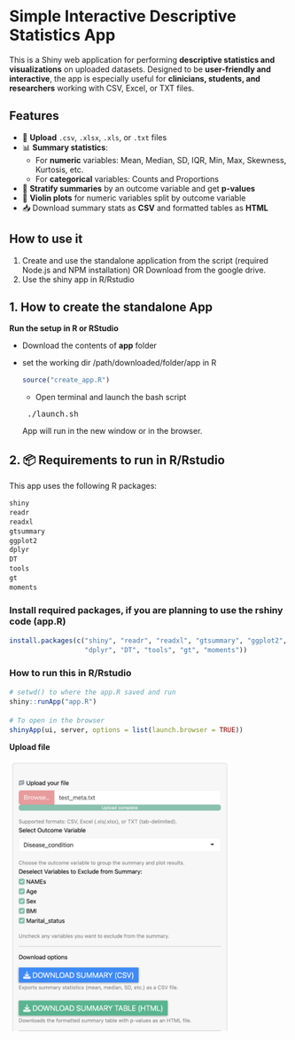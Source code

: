 #  Simple Interactive Descriptive Statistics App

This is a Shiny web application for performing **descriptive statistics and visualizations** on uploaded datasets. Designed to be **user-friendly and interactive**, the app is especially useful for **clinicians, students, and researchers** working with CSV, Excel, or TXT files.

## Features

- 📂 **Upload** `.csv`, `.xlsx`, `.xls`, or `.txt` files
- 📊 **Summary statistics**:
  - For **numeric** variables: Mean, Median, SD, IQR, Min, Max, Skewness, Kurtosis, etc.
  - For **categorical** variables: Counts and Proportions
- 🧪 **Stratify summaries** by an outcome variable and get **p-values**
- 🎻 **Violin plots** for numeric variables split by outcome variable
- 📥 Download summary stats as **CSV** and formatted tables as **HTML**

## How to use it
1. Create and use the standalone application from the script (required Node.js and NPM installation) OR Download from the google drive.
2. Use the shiny app in R/Rstudio

## 1. How to create the standalone App

 **Run the setup in R or RStudio**  
 - Download the contents of **app** folder
 - set the working dir /path/downloaded/folder/app in R
   
   ```r
   source("create_app.R")
   ```
   - Open terminal and launch the bash script
   <pre> ./launch.sh  </pre>
   
   App will run in the new window or in the browser.


## 2. 📦 Requirements to run in R/Rstudio

This app uses the following R packages:

```r
shiny
readr
readxl
gtsummary
ggplot2
dplyr
DT
tools
gt
moments
```
### Install required packages, if you are planning to use the rshiny code (app.R)
```r
install.packages(c("shiny", "readr", "readxl", "gtsummary", "ggplot2", 
                   "dplyr", "DT", "tools", "gt", "moments"))
```
### How to run this in R/Rstudio

```r
# setwd() to where the app.R saved and run 
shiny::runApp("app.R")

# To open in the browser
shinyApp(ui, server, options = list(launch.browser = TRUE))

```
**Upload file**


<img src="https://github.com/sajanraju/SimDescStatApp/blob/main/Images/upload_file.png?raw=true" width="400"/>


